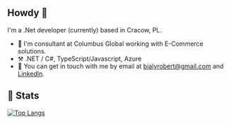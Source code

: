 ## Howdy 🤠
I'm a .Net developer (currently) based in Cracow, PL. 

- 🔭 I'm consultant at Columbus Global working with E-Commerce solutions.
- ⚒️ .NET / C#, TypeScript/Javascript, Azure
- 💬 You can get in touch with me by email at bialyrobert@gmail.com and [LinkedIn](https://www.linkedin.com/in/bialy-robert/).

## 🤷‍ Stats
[![Top Langs](https://github-readme-stats.vercel.app/api/top-langs/?username=robert-bialy&layout=compact)](https://github.com/anuraghazra/github-readme-stats)
